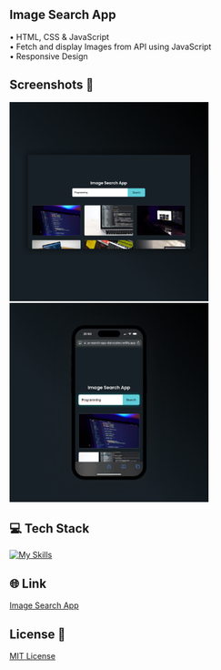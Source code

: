 ## Image Search App 
• HTML, CSS & JavaScript  <br>
• Fetch and display Images from API using JavaScript <br>
• Responsive Design 

## Screenshots 📱
<img src="img/1-Search-Engine-App.png" width="350"> <img src="img/2-Search-Engine-App.png" width="350">

## 💻 Tech Stack
[![My Skills](https://skillicons.dev/icons?i=html,css,javascript)](https://skillicons.dev)

## 🌐 Link
<a href="https://image-search-app-dejvcodes.netlify.app/">Image Search App</a>

## License 🔐
[MIT License](LICENSE) 